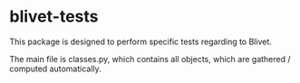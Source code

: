 # blivet-tests

This package is designed to perform specific tests regarding to Blivet.

The main file is classes.py, which contains all objects, which are gathered / computed automatically.
